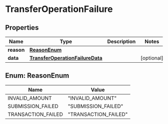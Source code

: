 

# TransferOperationFailure


## Properties

| Name | Type | Description | Notes |
|------------ | ------------- | ------------- | -------------|
|**reason** | [**ReasonEnum**](#ReasonEnum) |  |  |
|**data** | [**TransferOperationFailureData**](TransferOperationFailureData.md) |  |  [optional] |



## Enum: ReasonEnum

| Name | Value |
|---- | -----|
| INVALID_AMOUNT | &quot;INVALID_AMOUNT&quot; |
| SUBMISSION_FAILED | &quot;SUBMISSION_FAILED&quot; |
| TRANSACTION_FAILED | &quot;TRANSACTION_FAILED&quot; |



